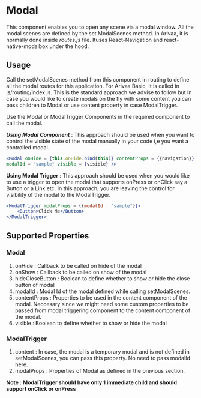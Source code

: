 # Modal

This component enables you to open any scene via a modal window. All the modal scenes are defined by the set ModalScenes method. In Arivaa, it is normally done inside _routes.js_ file. Ituses React-Navigation and react-native-modalbox under the hood.

## Usage

Call the setModalScenes method from this component in routing to define all the modal routes for this application. For Arivaa Basic, It is called in js/routing/index.js. This is the standard approach we advise to follow but in case you would like to create modals on the fly with some content you can pass children to Modal or use content property in case ModalTrigger.

Use the Modal or ModalTrigger Components in the required component to call the modal.

_**Using Modal Component**_ : This approach should be used when you want to control the visible state of the modal manually in your code i,e you want a controlled modal.

```jsx
<Modal onHide = {this.onHide.bind(this)} contentProps = {{navigation}} 
modalId = "sample" visible = {visible} />
```

**Using Modal Trigger** : This approach should be used when you would like to use a trigger to open the modal that supports onPress or onClick say a Button or a Link etc. In this approach, you are leaving the control for visibility of the modal to the ModalTrigger.

```jsx
<ModalTrigger modalProps = {{modalId : "sample"}}>
    <Button>Click Me</Button>
</ModalTrigger>
```

## Supported Properties

### Modal

1. onHide : Callback to be called on hide of the modal
2. onShow : Callback to be called on show of the modal
3. hideCloseButton : Boolean to define whether to show or hide the close button of modal
4. modalId : Modal Id of the modal defined while calling setModalScenes.
5. contentProps : Properties to be used in the content component of the modal. Neccesary since we might need some custom properties to be passed from modal triggering component to the content component of the modal.
6. visible : Boolean to define whether to show or hide the modal

### ModalTrigger

1. content : In case, the modal is a temporary modal and is not defined in setModalScenes, you can pass this property. No need to pass modalId here.
2. modalProps : Properties of Modal as defined in the previous section.

**Note : ModalTrigger should have only 1 immediate child and should support onClick or onPress**

